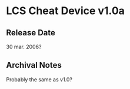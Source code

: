 # LCS Cheat Device v1.0a

## Release Date
30 mar. 2006?

## Archival Notes
Probably the same as v1.0?